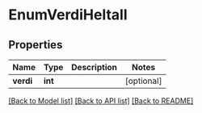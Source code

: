 # EnumVerdiHeltall

## Properties
Name | Type | Description | Notes
------------ | ------------- | ------------- | -------------
**verdi** | **int** |  | [optional] 

[[Back to Model list]](../README.md#documentation-for-models) [[Back to API list]](../README.md#documentation-for-api-endpoints) [[Back to README]](../README.md)


